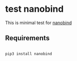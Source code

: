# test nanobind

This is minimal test for [nanobind](https://github.com/wjakob/nanobind)

## Requirements

```bash

pip3 install nanobind

```

